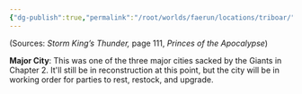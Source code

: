 ```yaml
---
{"dg-publish":true,"permalink":"/root/worlds/faerun/locations/triboar/"}
---
```



(Sources: *Storm King’s Thunder,* page 111, *Princes of the Apocalypse*)

**Major City**: This was one of the three major cities sacked by the Giants in Chapter 2. It'll still be in reconstruction at this point, but the city will be in working order for parties to rest, restock, and upgrade.
